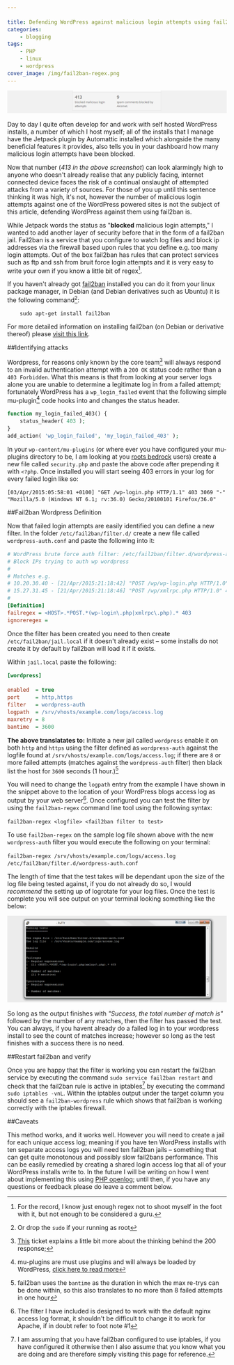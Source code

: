 ```yaml
---

title: Defending WordPress against malicious login attempts using fail2ban
categories:
    - blogging
tags:
    - PHP
    - linux
    - wordpress
cover_image: /img/fail2ban-regex.png
---
```


![WordPress Jetpack malicious login attempts](/img/wordpress-jetpack-malicious-login-attempts.png "Wordpress Jetpack malicious login attempts")

Day to day I quite often develop for and work with self hosted WordPress installs, a number of which I host myself; all of the installs that I manage have the Jetpack plugin by Automattic installed which alongside the many beneficial features it provides, also tells you in your dashboard how many malicious login attempts have been blocked.

Now that number (*413 in the above screenshot*) can look alarmingly high to anyone who doesn't already realise that any publicly facing, internet connected device faces the risk of a continual onslaught of attempted attacks from a variety of sources. For those of you up until this sentence thinking it was high, it's not, however the number of malicious login attempts against one of the WordPress powered sites is not the subject of this article, defending WordPress against them using fail2ban is.

While Jetpack words the status as "**blocked** malicious login attempts," I wanted to add another layer of security before that in the form of a fail2ban jail. Fail2ban is a service that you configure to watch log files and block ip addresses via the firewall based upon rules that you define e.g. too many login attempts. Out of the box fail2ban has rules that can protect services such as ftp and ssh from bruit force login attempts and it is very easy to write your own if you know a little bit of regex[^1].

If you haven't already got [fail2ban](http://www.fail2ban.org/wiki/index.php/MANUAL_0_8) installed you can do it from your linux package manager, in Debian (and Debian derivatives such as Ubuntu) it is the following command[^2]:

```
    sudo apt-get install fail2ban
```

For more detailed information on installing fail2ban (on Debian or derivative thereof) please [visit this link](https://www.digitalocean.com/community/articles/how-to-protect-ssh-with-fail2ban-on-ubuntu-12-04).

##Identifying attacks

Wordpress, for reasons only known by the core team[^3] will always respond to an invalid authentication attempt with a `200 OK` status code rather than a `403 Forbidden`. What this means is that from looking at your server logs alone you are unable to determine a legitimate log in from a failed attempt; fortunately WordPress has a `wp_login_failed` event that the following simple mu-plugin[^4] code hooks into and changes the status header.

```php
function my_login_failed_403() {
    status_header( 403 );
}
add_action( 'wp_login_failed', 'my_login_failed_403' );
```
In your `wp-content/mu-plugins` (or where ever you have configured your mu-plugins directory to be, I am looking at you [roots bedrock](https://roots.io/bedrock/) users) create a new file called `security.php` and paste the above code after prepending it with `<?php`. Once installed you will start seeing 403 errors in your log for every failed login like so:

```
[03/Apr/2015:05:58:01 +0100] "GET /wp-login.php HTTP/1.1" 403 3069 "-" "Mozilla/5.0 (Windows NT 6.1; rv:36.0) Gecko/20100101 Firefox/36.0"
```

##Fail2ban Wordpress Definition

Now that failed login attempts are easily identified you can define a new filter. In the folder `/etc/fail2ban/filter.d/` create a new file called `wordpress-auth.conf` and paste the following into it:

```ini
# WordPress brute force auth filter: /etc/fail2ban/filter.d/wordpress-auth.conf:
# Block IPs trying to auth wp wordpress
#
# Matches e.g.
# 10.20.30.40 - [21/Apr/2015:21:18:42] "POST /wp/wp-login.php HTTP/1.0" 403 4521
# 15.27.31.45 - [21/Apr/2015:21:18:46] "POST /wp/xmlrpc.php HTTP/1.0" 403 4521
#
[Definition]
failregex = <HOST>.*POST.*(wp-login\.php|xmlrpc\.php).* 403
ignoreregex =
```

Once the filter has been created you need to then create `/etc/fail2ban/jail.local` if it doesn't already exist &ndash; some installs do not create it by default by fail2ban will load it if it exists.

Within `jail.local` paste the following:

```ini
[wordpress]

enabled  = true
port     = http,https
filter   = wordpress-auth
logpath  = /srv/vhosts/example.com/logs/access.log
maxretry = 8
bantime  = 3600
```

**The above translatates to:** Initiate a new jail called `wordpress` enable it on both `http` and `https` using the filter defined as `wordpress-auth` against the logfile found at `/srv/vhosts/example.com/logs/access.log`; if there are `8` or more failed attempts (matches against the `wordpress-auth` filter) then black list the host for `3600` seconds (1 hour.)[^5]

You will need to change the `logpath` entry from the example I have shown in the snippet above to the location of your WordPress blogs access log as output by your web server[^6]. Once configured you can test the filter by using the `fail2ban-regex` command line tool using the following syntax:

`fail2ban-regex <logfile> <fail2ban filter to test>`

To use `fail2ban-regex` on the sample log file shown above with the new `wordpress-auth` filter you would execute the following on your terminal:

`fail2ban-regex /srv/vhosts/example.com/logs/access.log /etc/fail2ban/filter.d/wordpress-auth.conf`

The length of time that the test takes will be dependant upon the size of the log file being tested against, if you do not already do so, I would *recommend* the setting up of logrotate for your log files. Once the test is complete you will see output on your terminal looking something like the below:

![fail2ban-regex output](/img/fail2ban-regex.png "fail2ban-regex output")

So long as the output finishes with *"Success, the total number of match is"* followed by the number of any matches, then the filter has passed the test. You can always, if you havent already do a failed log in to your wordpress install to see the count of matches increase; however so long as the test finishes with a success there is no need.

##Restart fail2ban and verify

Once you are happy that the filter is working you can restart the fail2ban service by executing the command `sudo service fail2ban restart` and check that the fail2ban rule is active in iptables[^7] by executing the command `sudo iptables -vnL`. Within the iptables output under the target column you should see a `fail2ban-wordpress` rule which shows that fail2ban is working correctly with the iptables firewall.

##Caveats

This method works, and it works well. However you will need to create a jail for each unique access log; meaning if you have ten WordPress installs with ten separate access logs you will need ten fail2ban jails &ndash; something that can get quite monotonous and possibly slow fail2bans performance. This can be easily remedied by creating a shared login access log that all of your WordPress installs write to. In the future I will be writing on how I went about implementing this using [PHP openlog](http://php.net/manual/en/function.openlog.php#refsect1-function.openlog-parameters); until then, if you have any questions or feedback please do leave a comment below.

[^1]: For the record, I know just enough regex not to shoot myself in the foot with it, but not enough to be considered a guru.
[^2]: Or drop the `sudo` if your running as root
[^3]: [This](https://core.trac.wordpress.org/ticket/25446) ticket explains a little bit more about the thinking behind the 200 response;
[^4]: mu-plugins are must use plugins and will always be loaded by WordPress, [click here to read more](https://codex.wordpress.org/Must_Use_Plugins)
[^5]: fail2ban uses the `bantime` as the duration in which the max re-trys can be done within, so this also translates to no more than 8 failed attempts in one hour
[^6]: The filter I have included is designed to work with the default nginx access log format, it shouldn't be difficult to change it to work for Apache, if in doubt refer to foot note #1
[^7]: I am assuming that you have fail2ban configured to use iptables, if you have configured it otherwise then I also assume that you know what you are doing and are therefore simply visiting this page for reference.
